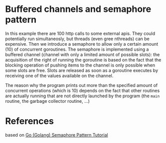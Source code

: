 # Buffered channels and semaphore pattern

In this example there are 100 http calls to some external apis. They could potentially run simultaneosly, but threads (even gree nthreads) can be expensive.
Then we introduce a semaphore to allow only a certain amount (10) of concurrent goroutines.
The semaphore is implemented using a buffered channel (channel with only a limited amount of possible slots): the acquisition of the right of running the goroutine is based on the fact that the blocking operation of pushing items to the channel is only possible when some slots are free.
Slots are released as soon as a goroutine executes by receiving one of the values available on the channel.

The reason why the program prints out more than the specified amount of concurrent operations (which is 10) depends on the fact that other routines are actually running that are not directly launched by the program (the `main` routine, the garbage collector routine, ...)

# References

based on [Go (Golang) Semaphore Pattern Tutorial](https://www.youtube.com/watch?v=yayBIP1v0z8)